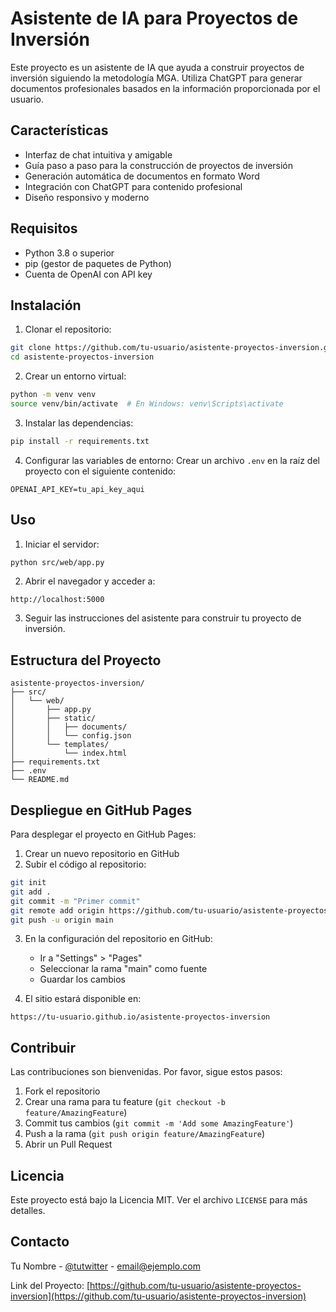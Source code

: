 # Asistente de IA para Proyectos de Inversión

Este proyecto es un asistente de IA que ayuda a construir proyectos de inversión siguiendo la metodología MGA. Utiliza ChatGPT para generar documentos profesionales basados en la información proporcionada por el usuario.

## Características

- Interfaz de chat intuitiva y amigable
- Guía paso a paso para la construcción de proyectos de inversión
- Generación automática de documentos en formato Word
- Integración con ChatGPT para contenido profesional
- Diseño responsivo y moderno

## Requisitos

- Python 3.8 o superior
- pip (gestor de paquetes de Python)
- Cuenta de OpenAI con API key

## Instalación

1. Clonar el repositorio:
```bash
git clone https://github.com/tu-usuario/asistente-proyectos-inversion.git
cd asistente-proyectos-inversion
```

2. Crear un entorno virtual:
```bash
python -m venv venv
source venv/bin/activate  # En Windows: venv\Scripts\activate
```

3. Instalar las dependencias:
```bash
pip install -r requirements.txt
```

4. Configurar las variables de entorno:
Crear un archivo `.env` en la raíz del proyecto con el siguiente contenido:
```
OPENAI_API_KEY=tu_api_key_aqui
```

## Uso

1. Iniciar el servidor:
```bash
python src/web/app.py
```

2. Abrir el navegador y acceder a:
```
http://localhost:5000
```

3. Seguir las instrucciones del asistente para construir tu proyecto de inversión.

## Estructura del Proyecto

```
asistente-proyectos-inversion/
├── src/
│   └── web/
│       ├── app.py
│       ├── static/
│       │   ├── documents/
│       │   └── config.json
│       └── templates/
│           └── index.html
├── requirements.txt
├── .env
└── README.md
```

## Despliegue en GitHub Pages

Para desplegar el proyecto en GitHub Pages:

1. Crear un nuevo repositorio en GitHub
2. Subir el código al repositorio:
```bash
git init
git add .
git commit -m "Primer commit"
git remote add origin https://github.com/tu-usuario/asistente-proyectos-inversion.git
git push -u origin main
```

3. En la configuración del repositorio en GitHub:
   - Ir a "Settings" > "Pages"
   - Seleccionar la rama "main" como fuente
   - Guardar los cambios

4. El sitio estará disponible en:
```
https://tu-usuario.github.io/asistente-proyectos-inversion
```

## Contribuir

Las contribuciones son bienvenidas. Por favor, sigue estos pasos:

1. Fork el repositorio
2. Crear una rama para tu feature (`git checkout -b feature/AmazingFeature`)
3. Commit tus cambios (`git commit -m 'Add some AmazingFeature'`)
4. Push a la rama (`git push origin feature/AmazingFeature`)
5. Abrir un Pull Request

## Licencia

Este proyecto está bajo la Licencia MIT. Ver el archivo `LICENSE` para más detalles.

## Contacto

Tu Nombre - [@tutwitter](https://twitter.com/tutwitter) - email@ejemplo.com

Link del Proyecto: [https://github.com/tu-usuario/asistente-proyectos-inversion](https://github.com/tu-usuario/asistente-proyectos-inversion)